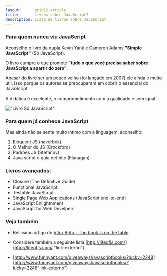 ```yaml
---
layout:      grid12-article
title:       Livros sobre JavaScript?
description: Lista de livros sobre JavaScript
---
```


### Para quem nunca viu JavaScript

Aconselho o livro da dupla Kevin Yank e Cameron Adams __"Simple JavaScript"__ (Só JavaScript).

O livro cumpre o que promete __"tudo o que você precisa saber sobre JavaScript a apartir do zero"__.

Apesar do livro ser um pouco velho (foi lançado em 2007) ele ainda é muito útil. Isso porque os autores se preocuparam
em cobrir o essencial do JavaScript.

A didática é excelente, o comprometimento com a qualidade é sem igual.

!["Livro Só JavaScript"](../livro-simple-js.jpg "Livro Só Javascript")


### Para quem já conhece JavaScript

Mas ainda não se sente muito íntimo com a linguagem, aconselho:

1. Eloquent JS (haverbek)
2. O Melhor do JS (Crockford)
3. Padrões JS (Stefanov)
4. Java script o guia definito (Flanagan)


### Livros avançados:

- Closure (The Definitive Guide)
- Functional JavaScript
- Testable JavaScript
- Single Page Web Applications (JavaScript end-to-end)
- JavaScript Enlightnment
- JavaScript for Web Develpers




### Veja também

- Belíssimo artigo do [Vitor Brito - The book is on the table](http://www.vitorbritto.com.br/blog/the-book-is-on-the-table/ "link-externo")

- Considere também a seguinte lista [http://lifeofjs.com/](http://lifeofjs.com/ "link-externo")

- [http://www.funnyant.com/giveaways/javascriptbooks/?lucky=2248](http://www.funnyant.com/giveaways/javascriptbooks/?lucky=2248"link-externo")
